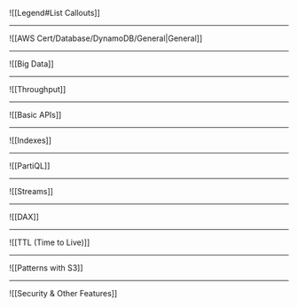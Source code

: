 ![[Legend#List Callouts]]
***
![[AWS Cert/Database/DynamoDB/General|General]]
***
![[Big Data]]
***
![[Throughput]]
***
![[Basic APIs]]
***
![[Indexes]]
***
![[PartiQL]]
***
![[Streams]]
***
![[DAX]]
***
![[TTL (Time to Live)]]
***
![[Patterns with S3]]
***
![[Security & Other Features]]